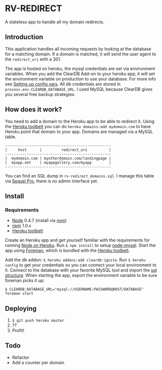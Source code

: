 # RV-REDIRECT

A stateless app to handle all my domain redirects.

## Introduction

This application handles all incoming requests by looking at the database for a matching domain. If a domain is matched, it will send the user agent to the `redirect_uri` with a 301.

The app is hosted on heroku, the mysql credentials are set via environment variables. When you add the ClearDB Add-on to your heroku app, it will set the environment variable on production to use your database. For more info see [Setting up config vars](https://devcenter.heroku.com/articles/config-vars#setting_up_config_vars_for_a_deployed_application). All db credentials are stored in `process.env.CLEARDB_DATABASE_URL`. I used MySQL because ClearDB gives you several free backup strategies.

## How does it work?

You need to add a domain to the Heroku app to be able to redirect it. Using the [Heroku toolbelt](https://toolbelt.heroku.com/) you can do `heroku domains:add mydomain.com` to have Heroku point that domain to your app. Domains are managed via a MySQL table.

    -------------------------------------------------
    |     host      |         redirect_uri          |
    -------------------------------------------------
    |  mydomain.com | myotherdomain.com/landingpage |
    |  myapp.net    | myappgallery.com/myapp        |
    -------------------------------------------------

You can find an SQL dump in `rv-redirect_domains.sql`. I manage this table via [Sequel Pro](http://www.sequelpro.com/), there is no admin interface yet.

## Install

### Requirements

- [Node](http://nodejs.org/) 0.4.7 (install via [nvm](https://github.com/creationix/nvm/))
- [npm](http://npmjs.org/) 1.0.x
- [Heroku toolbelt](https://toolbelt.heroku.com/)

Create an Heroku app and get yourself familiar with the requirements for running [Node on Heroku](https://devcenter.heroku.com/articles/nodejs). Run `$ npm install` to setup [node-mysql](https://github.com/felixge/node-mysql). Start the app using [Foreman](https://github.com/ddollar/foreman), which is bundled with the [Heroku toolbelt](https://toolbelt.heroku.com/).

Add the db addon: `$ heroku addons:add cleardb:ignite`. Run `$ heroku config` to get your credentials so you can connect your local environment to it. Connect to the database with your favorite MySQL tool and import the [sql structure](https://github.com/roelven/rv-redirect/blob/master/rv-redirect_domains.sql). When starting the app, export the environment variable to be sure foreman picks it up:

`$ CLEARDB_DATABASE_URL="mysql://USERNAME:PASSWORD@HOST/DATABASE" foreman start`

## Deploying

1. `$ git push heroku master`
2. ??
3. Profit!

## Todo

- Refactor
- Add a counter per domain



